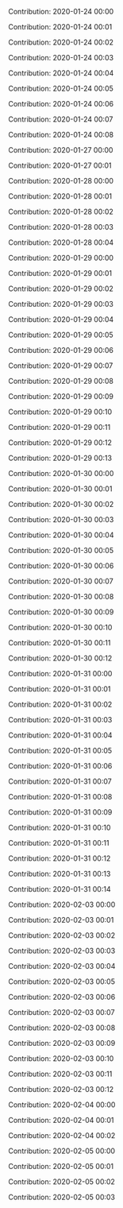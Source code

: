 Contribution: 2020-01-24 00:00

Contribution: 2020-01-24 00:01

Contribution: 2020-01-24 00:02

Contribution: 2020-01-24 00:03

Contribution: 2020-01-24 00:04

Contribution: 2020-01-24 00:05

Contribution: 2020-01-24 00:06

Contribution: 2020-01-24 00:07

Contribution: 2020-01-24 00:08

Contribution: 2020-01-27 00:00

Contribution: 2020-01-27 00:01

Contribution: 2020-01-28 00:00

Contribution: 2020-01-28 00:01

Contribution: 2020-01-28 00:02

Contribution: 2020-01-28 00:03

Contribution: 2020-01-28 00:04

Contribution: 2020-01-29 00:00

Contribution: 2020-01-29 00:01

Contribution: 2020-01-29 00:02

Contribution: 2020-01-29 00:03

Contribution: 2020-01-29 00:04

Contribution: 2020-01-29 00:05

Contribution: 2020-01-29 00:06

Contribution: 2020-01-29 00:07

Contribution: 2020-01-29 00:08

Contribution: 2020-01-29 00:09

Contribution: 2020-01-29 00:10

Contribution: 2020-01-29 00:11

Contribution: 2020-01-29 00:12

Contribution: 2020-01-29 00:13

Contribution: 2020-01-30 00:00

Contribution: 2020-01-30 00:01

Contribution: 2020-01-30 00:02

Contribution: 2020-01-30 00:03

Contribution: 2020-01-30 00:04

Contribution: 2020-01-30 00:05

Contribution: 2020-01-30 00:06

Contribution: 2020-01-30 00:07

Contribution: 2020-01-30 00:08

Contribution: 2020-01-30 00:09

Contribution: 2020-01-30 00:10

Contribution: 2020-01-30 00:11

Contribution: 2020-01-30 00:12

Contribution: 2020-01-31 00:00

Contribution: 2020-01-31 00:01

Contribution: 2020-01-31 00:02

Contribution: 2020-01-31 00:03

Contribution: 2020-01-31 00:04

Contribution: 2020-01-31 00:05

Contribution: 2020-01-31 00:06

Contribution: 2020-01-31 00:07

Contribution: 2020-01-31 00:08

Contribution: 2020-01-31 00:09

Contribution: 2020-01-31 00:10

Contribution: 2020-01-31 00:11

Contribution: 2020-01-31 00:12

Contribution: 2020-01-31 00:13

Contribution: 2020-01-31 00:14

Contribution: 2020-02-03 00:00

Contribution: 2020-02-03 00:01

Contribution: 2020-02-03 00:02

Contribution: 2020-02-03 00:03

Contribution: 2020-02-03 00:04

Contribution: 2020-02-03 00:05

Contribution: 2020-02-03 00:06

Contribution: 2020-02-03 00:07

Contribution: 2020-02-03 00:08

Contribution: 2020-02-03 00:09

Contribution: 2020-02-03 00:10

Contribution: 2020-02-03 00:11

Contribution: 2020-02-03 00:12

Contribution: 2020-02-04 00:00

Contribution: 2020-02-04 00:01

Contribution: 2020-02-04 00:02

Contribution: 2020-02-05 00:00

Contribution: 2020-02-05 00:01

Contribution: 2020-02-05 00:02

Contribution: 2020-02-05 00:03

